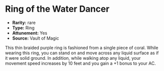 
# Ring of the Water Dancer

* **Rarity:** rare
* **Type:** Ring
* **Attunement:** Yes
* **Source:** Vault of Magic


This thin braided purple ring is fashioned from a single piece of coral. While wearing this ring, you can stand on and move across any liquid surface as if it were solid ground. In addition, while walking atop any liquid, your movement speed increases by 10 feet and you gain a +1 bonus to your AC.
